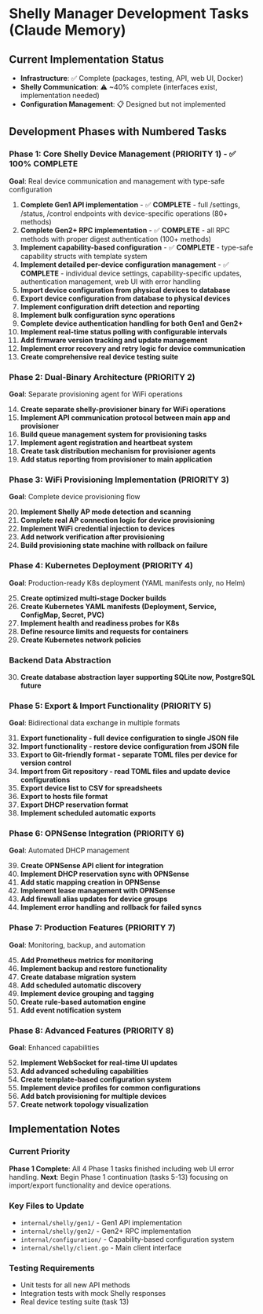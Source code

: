 # Shelly Manager Development Tasks (Claude Memory)

## Current Implementation Status
- **Infrastructure**: ✅ Complete (packages, testing, API, web UI, Docker)
- **Shelly Communication**: ⚠️ ~40% complete (interfaces exist, implementation needed)
- **Configuration Management**: 📋 Designed but not implemented

## Development Phases with Numbered Tasks

### Phase 1: Core Shelly Device Management (PRIORITY 1) - ✅ **100% COMPLETE**
**Goal**: Real device communication and management with type-safe configuration

1. **Complete Gen1 API implementation** - ✅ **COMPLETE** - full /settings, /status, /control endpoints with device-specific operations (80+ methods)
2. **Complete Gen2+ RPC implementation** - ✅ **COMPLETE** - all RPC methods with proper digest authentication (100+ methods)  
3. **Implement capability-based configuration** - ✅ **COMPLETE** - type-safe capability structs with template system
4. **Implement detailed per-device configuration management** - ✅ **COMPLETE** - individual device settings, capability-specific updates, authentication management, web UI with error handling
5. **Import device configuration from physical devices to database**
6. **Export device configuration from database to physical devices**
7. **Implement configuration drift detection and reporting**
8. **Implement bulk configuration sync operations**
9. **Complete device authentication handling for both Gen1 and Gen2+**
10. **Implement real-time status polling with configurable intervals**
11. **Add firmware version tracking and update management**
12. **Implement error recovery and retry logic for device communication**
13. **Create comprehensive real device testing suite**

### Phase 2: Dual-Binary Architecture (PRIORITY 2)
**Goal**: Separate provisioning agent for WiFi operations

14. **Create separate shelly-provisioner binary for WiFi operations**
15. **Implement API communication protocol between main app and provisioner**
16. **Build queue management system for provisioning tasks**
17. **Implement agent registration and heartbeat system**
18. **Create task distribution mechanism for provisioner agents**
19. **Add status reporting from provisioner to main application**

### Phase 3: WiFi Provisioning Implementation (PRIORITY 3)
**Goal**: Complete device provisioning flow

20. **Implement Shelly AP mode detection and scanning**
21. **Complete real AP connection logic for device provisioning**
22. **Implement WiFi credential injection to devices**
23. **Add network verification after provisioning**
24. **Build provisioning state machine with rollback on failure**

### Phase 4: Kubernetes Deployment (PRIORITY 4)
**Goal**: Production-ready K8s deployment (YAML manifests only, no Helm)

25. **Create optimized multi-stage Docker builds**
26. **Create Kubernetes YAML manifests (Deployment, Service, ConfigMap, Secret, PVC)**
27. **Implement health and readiness probes for K8s**
28. **Define resource limits and requests for containers**
29. **Create Kubernetes network policies**

### Backend Data Abstraction
30. **Create database abstraction layer supporting SQLite now, PostgreSQL future**

### Phase 5: Export & Import Functionality (PRIORITY 5)
**Goal**: Bidirectional data exchange in multiple formats

31. **Export functionality - full device configuration to single JSON file**
32. **Import functionality - restore device configuration from JSON file**
33. **Export to Git-friendly format - separate TOML files per device for version control**
34. **Import from Git repository - read TOML files and update device configurations**
35. **Export device list to CSV for spreadsheets**
36. **Export to hosts file format**
37. **Export DHCP reservation format**
38. **Implement scheduled automatic exports**

### Phase 6: OPNSense Integration (PRIORITY 6)
**Goal**: Automated DHCP management

39. **Create OPNSense API client for integration**
40. **Implement DHCP reservation sync with OPNSense**
41. **Add static mapping creation in OPNSense**
42. **Implement lease management with OPNSense**
43. **Add firewall alias updates for device groups**
44. **Implement error handling and rollback for failed syncs**

### Phase 7: Production Features (PRIORITY 7)
**Goal**: Monitoring, backup, and automation

45. **Add Prometheus metrics for monitoring**
46. **Implement backup and restore functionality**
47. **Create database migration system**
48. **Add scheduled automatic discovery**
49. **Implement device grouping and tagging**
50. **Create rule-based automation engine**
51. **Add event notification system**

### Phase 8: Advanced Features (PRIORITY 8)
**Goal**: Enhanced capabilities

52. **Implement WebSocket for real-time UI updates**
53. **Add advanced scheduling capabilities**
54. **Create template-based configuration system**
55. **Implement device profiles for common configurations**
56. **Add batch provisioning for multiple devices**
57. **Create network topology visualization**

## Implementation Notes

### Current Priority
**Phase 1 Complete**: All 4 Phase 1 tasks finished including web UI error handling. 
**Next**: Begin Phase 1 continuation (tasks 5-13) focusing on import/export functionality and device operations.

### Key Files to Update
- `internal/shelly/gen1/` - Gen1 API implementation
- `internal/shelly/gen2/` - Gen2+ RPC implementation  
- `internal/configuration/` - Capability-based configuration system
- `internal/shelly/client.go` - Main client interface

### Testing Requirements
- Unit tests for all new API methods
- Integration tests with mock Shelly responses
- Real device testing suite (task 13)